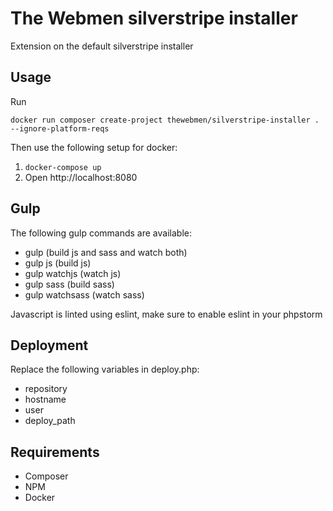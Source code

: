 # The Webmen silverstripe installer
Extension on the default silverstripe installer

## Usage
Run
```
docker run composer create-project thewebmen/silverstripe-installer . --ignore-platform-reqs
```

Then use the following setup for docker:

1. `docker-compose up`
2. Open http://localhost:8080


## Gulp
The following gulp commands are available:
- gulp (build js and sass and watch both)
- gulp js (build js)
- gulp watchjs (watch js)
- gulp sass (build sass)
- gulp watchsass (watch sass)

Javascript is linted using eslint, make sure to enable eslint in your phpstorm

## Deployment
Replace the following variables in deploy.php:
- repository
- hostname
- user
- deploy_path

## Requirements

- Composer
- NPM
- Docker
